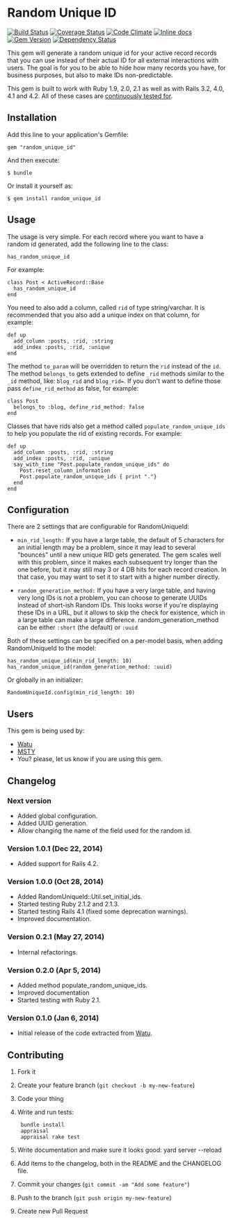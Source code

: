 # Random Unique ID

[![Build Status](https://travis-ci.org/watu/random_unique_id.png?branch=master)](https://travis-ci.org/watu/random_unique_id)
[![Coverage Status](https://coveralls.io/repos/watu/random_unique_id/badge.png?branch=master)](https://coveralls.io/r/watu/random_unique_id?branch=master)
[![Code Climate](https://codeclimate.com/github/watu/random_unique_id.png)](https://codeclimate.com/github/watu/random_unique_id)
[![Inline docs](http://inch-ci.org/github/watu/random_unique_id.png)](http://inch-ci.org/github/watu/random_unique_id)
[![Gem Version](https://badge.fury.io/rb/random_unique_id.png)](http://badge.fury.io/rb/random_unique_id)
[![Dependency Status](https://gemnasium.com/watu/random_unique_id.svg)](https://gemnasium.com/watu/random_unique_id)

This gem will generate a random unique id for your active record records that you can use instead of their actual ID for
all external interactions with users. The goal is for you to be able to hide how many records you have, for business
purposes, but also to make IDs non-predictable.

This gem is built to work with Ruby 1.9, 2.0, 2.1 as well as with Rails 3.2, 4.0, 4.1 and 4.2. All of these cases are
[continuously tested for](https://travis-ci.org/watu/random_unique_id).

## Installation

Add this line to your application's Gemfile:

    gem "random_unique_id"

And then execute:

    $ bundle

Or install it yourself as:

    $ gem install random_unique_id

## Usage

The usage is very simple. For each record where you want to have a random id generated, add the following line to the
class:

    has_random_unique_id

For example:

    class Post < ActiveRecord::Base
      has_random_unique_id
    end

You need to also add a column, called `rid` of type string/varchar. It is recommended that you also add a unique index
on that column, for example:

    def up
      add_column :posts, :rid, :string
      add_index :posts, :rid, :unique
    end

The method `to_param` will be overridden to return the `rid` instead of the `id`. The method `belongs_to` gets extended
to define `_rid` methods similar to the `_id` method, like: `blog_rid` and `blog_rid=`. If you don't want to define
those pass `define_rid_method` as false, for example:

    class Post
      belongs_to :blog, define_rid_method: false
    end

Classes that have rids also get a method called `populate_random_unique_ids` to help you populate the rid of existing
records. For example:

    def up
      add_column :posts, :rid, :string
      add_index :posts, :rid, :unique
      say_with_time "Post.populate_random_unique_ids" do
        Post.reset_column_information
        Post.populate_random_unique_ids { print "."}
      end
    end

## Configuration

There are 2 settings that are configurable for RandomUniqueId:

- `min_rid_length:` If you have a large table, the default of 5 characters for an initial length may be a problem, since it may lead to
    several "bounces" until a new unique RID gets generated. The gem scales well with this problem, since it makes
    each subsequent try longer than the one before, but it may still may 3 or 4 DB hits for each record creation.
    In that case, you may want to set it to start with a higher number directly.

- `random_generation_method:` If you have a very large table, and having very long IDs is not a problem, you can choose to generate UUIDs instead
    of short-ish Random IDs. This looks worse if you're displaying these IDs in a URL, but it allows to skip the check
    for existence, which in a large table can make a large difference.
    random_generation_method can be either `:short` (the default) or `:uuid`

Both of these settings can be specified on a per-model basis, when adding RandomUniqueId to the model:

    has_random_unique_id(min_rid_length: 10)
    has_random_unique_id(random_generation_method: :uuid)

Or globally in an initializer:

    RandomUniqueId.config(min_rid_length: 10)

## Users

This gem is being used by:

- [Watu](https://watuapp.com)
- [MSTY](https://www.msty.com)
- You? please, let us know if you are using this gem.

## Changelog

### Next version
- Added global configuration.
- Added UUID generation.
- Allow changing the name of the field used for the random id.

### Version 1.0.1 (Dec 22, 2014)
- Added support for Rails 4.2.

### Version 1.0.0 (Oct 28, 2014)
- Added RandomUniqueId::Util.set_initial_ids.
- Started testing Ruby 2.1.2 and 2.1.3.
- Started testing Rails 4.1 (fixed some deprecation warnings).
- Improved documentation.

### Version 0.2.1 (May 27, 2014)
- Internal refactorings.

### Version 0.2.0 (Apr 5, 2014)
- Added method populate_random_unique_ids.
- Improved documentation
- Started testing with Ruby 2.1.

### Version 0.1.0 (Jan 6, 2014)
- Initial release of the code extracted from [Watu](http://github.com/watu).

## Contributing

1. Fork it
1. Create your feature branch (`git checkout -b my-new-feature`)
1. Code your thing
1. Write and run tests:

        bundle install
        appraisal
        appraisal rake test
1. Write documentation and make sure it looks good: yard server --reload
1. Add items to the changelog, both in the README and the CHANGELOG file.
1. Commit your changes (`git commit -am "Add some feature"`)
1. Push to the branch (`git push origin my-new-feature`)
1. Create new Pull Request
